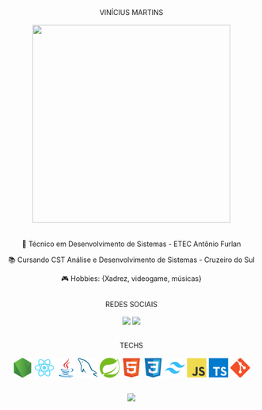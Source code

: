 <div align="center"
   <h3>VINÍCIUS MARTINS</h3>
<div/>


<div align="center"><br>
   <img width="400" height="400"  src="https://media1.giphy.com/media/ggKcYuG0MzJhOzyGCd/giphy.gif?cid=ecf05e47p3pqu7yww2j2aylvasvo47rycp0jyllbr6u6jy0c&rid=giphy.gif&ct=g"/>
</div>

<div align="center"><br>
   <p>🍁 Técnico em Desenvolvimento de Sistemas - ETEC Antônio Furlan</p>
   <p> 📚 Cursando CST Análise e Desenvolvimento de Sistemas - Cruzeiro do Sul</p>
   <p> 🎮 Hobbies: {Xadrez, videogame, músicas}</p>
</div>

##

<div align="center"
   <h3>REDES SOCIAIS</h3>
<div/>

<div align="center" style="display: inline_block"><br>
   <a href = "mailto:viniciusmartins01112@gmail.com"><img src="https://img.shields.io/badge/-Gmail-%23333?style=for-the-badge&logo=gmail&logoColor=white" target="_blank"></a>
   <a href="https://www.linkedin.com/in/marvin-dev/" target="_blank"><img src="https://img.shields.io/badge/-LinkedIn-%230077B5?style=for-the-badge&logo=linkedin&logoColor=white" target="_blank"></a>
</div>
  
##
  
<div align="center"
   <h3>TECHS</h3>
<div/>
  
<div align="center"><br>
   <img height="40" src="https://github.com/devicons/devicon/blob/master/icons/nodejs/nodejs-original.svg">
   <img height="40" src="https://github.com/devicons/devicon/blob/master/icons/react/react-original.svg">
   <img height="40" src="https://github.com/devicons/devicon/blob/master/icons/java/java-original.svg">
   <img height="40" src="https://github.com/devicons/devicon/blob/master/icons/mysql/mysql-original.svg">
   <img height="40" src="https://github.com/devicons/devicon/blob/master/icons/spring/spring-original.svg">
   <img height="40" src="https://github.com/devicons/devicon/blob/master/icons/html5/html5-original.svg">
    <img height="40" src="https://github.com/devicons/devicon/blob/master/icons/css3/css3-original.svg">
    <img height="40" src="https://github.com/devicons/devicon/blob/master/icons/tailwindcss/tailwindcss-original.svg">
    <img height="40" src="https://github.com/devicons/devicon/blob/master/icons/javascript/javascript-original.svg">
    <img height="40" src="https://github.com/devicons/devicon/blob/master/icons/typescript/typescript-original.svg">
   <img height="40" src="https://github.com/devicons/devicon/blob/master/icons/git/git-original.svg">
</div>

  ##
  
  
<div align="center"> 
   <img alingn="center" src="https://profile-counter.glitch.me/Marvinus11/count.svg"/>
</div>
